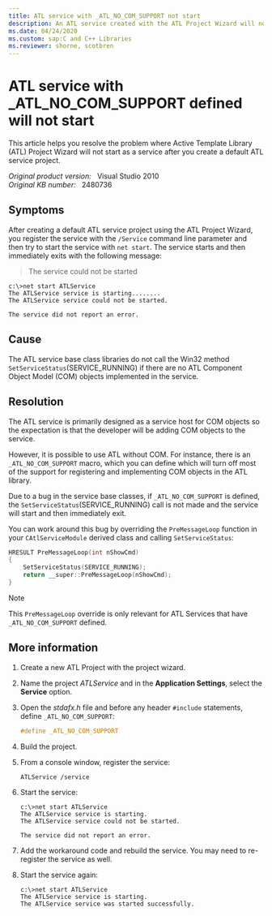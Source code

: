 ```yaml
---
title: ATL service with _ATL_NO_COM_SUPPORT not start
description: An ATL service created with the ATL Project Wizard will not start as a service.
ms.date: 04/24/2020
ms.custom: sap:C and C++ Libraries
ms.reviewer: shorne, scotbren
---
```

# ATL service with _ATL_NO_COM_SUPPORT defined will not start

This article helps you resolve the problem where Active Template Library (ATL) Project Wizard will not start as a service after you create a default ATL service project.

_Original product version:_ &nbsp; Visual Studio 2010  
_Original KB number:_ &nbsp; 2480736

## Symptoms

After creating a default ATL service project using the ATL Project Wizard, you register the service with the `/Service` command line parameter and then try to start the service with `net start`. The service starts and then immediately exits with the following message:

> The service could not be started

```console
c:\>net start ATLService
The ATLService service is starting........
The ATLService service could not be started.

The service did not report an error.
```

## Cause

The ATL service base class libraries do not call the Win32 method `SetServiceStatus`(SERVICE_RUNNING) if there are no ATL Component Object Model (COM) objects implemented in the service.

## Resolution

The ATL service is primarily designed as a service host for COM objects so the expectation is that the developer will be adding COM objects to the service.

However, it is possible to use ATL without COM. For instance, there is an `_ATL_NO_COM_SUPPORT` macro, which you can define which will turn off most of the support for registering and implementing COM objects in the ATL library.

Due to a bug in the service base classes, if `_ATL_NO_COM_SUPPORT` is defined, the `SetServiceStatus`(SERVICE_RUNNING) call is not made and the service will start and then immediately exit.

You can work around this bug by overriding the `PreMessageLoop` function in your `CAtlServiceModule` derived class and calling `SetServiceStatus`:

```cpp
HRESULT PreMessageLoop(int nShowCmd)
{
    SetServiceStatus(SERVICE_RUNNING);
    return __super::PreMessageLoop(nShowCmd);
}
```

> [!NOTE]
> This `PreMessageLoop` override is only relevant for ATL Services that have `_ATL_NO_COM_SUPPORT` defined.

## More information

1. Create a new ATL Project with the project wizard.
2. Name the project *ATLService* and in the **Application Settings**, select the **Service** option.
3. Open the *stdafx.h* file and before any header `#include` statements, define `_ATL_NO_COM_SUPPORT`:

    ```cpp
    #define _ATL_NO_COM_SUPPORT
    ```

4. Build the project.
5. From a console window, register the service:

    ```console
    ATLService /service  
    ```

6. Start the service:

    ```console
    c:\>net start ATLService
    The ATLService service is starting.
    The ATLService service could not be started.

    The service did not report an error.
    ```

7. Add the workaround code and rebuild the service. You may need to re-register the service as well.
8. Start the service again:

    ```console
    c:\>net start ATLService
    The ATLService service is starting.
    The ATLService service was started successfully.
    ```

